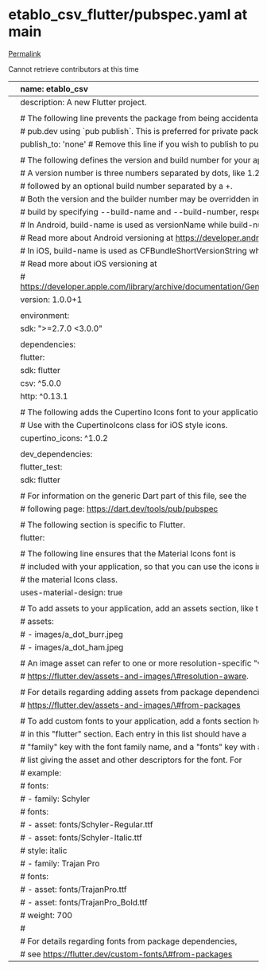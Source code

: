 # etablo\_csv\_flutter/pubspec.yaml at main

[Permalink](https://github.com/necatichdar/etablo_csv_flutter/blob/76a76f17087bd1c7cb9915c0341b9876d3ca216c/pubspec.yaml)

Cannot retrieve contributors at this time

|  | name: etablo\_csv |
| :--- | :--- |
|  | description: A new Flutter project. |
|  |  |
|  | \# The following line prevents the package from being accidentally published to |
|  | \# pub.dev using \`pub publish\`. This is preferred for private packages. |
|  | publish\_to: 'none' \# Remove this line if you wish to publish to pub.dev |
|  |  |
|  | \# The following defines the version and build number for your application. |
|  | \# A version number is three numbers separated by dots, like 1.2.43 |
|  | \# followed by an optional build number separated by a +. |
|  | \# Both the version and the builder number may be overridden in flutter |
|  | \# build by specifying --build-name and --build-number, respectively. |
|  | \# In Android, build-name is used as versionName while build-number used as versionCode. |
|  | \# Read more about Android versioning at https://developer.android.com/studio/publish/versioning |
|  | \# In iOS, build-name is used as CFBundleShortVersionString while build-number used as CFBundleVersion. |
|  | \# Read more about iOS versioning at |
|  | \# https://developer.apple.com/library/archive/documentation/General/Reference/InfoPlistKeyReference/Articles/CoreFoundationKeys.html |
|  | version: 1.0.0+1 |
|  |  |
|  | environment: |
|  |  sdk: "&gt;=2.7.0 &lt;3.0.0" |
|  |  |
|  | dependencies: |
|  |  flutter: |
|  |  sdk: flutter |
|  |  csv: ^5.0.0 |
|  |  http: ^0.13.1 |
|  |  |
|  |  \# The following adds the Cupertino Icons font to your application. |
|  |  \# Use with the CupertinoIcons class for iOS style icons. |
|  |  cupertino\_icons: ^1.0.2 |
|  |  |
|  | dev\_dependencies: |
|  |  flutter\_test: |
|  |  sdk: flutter |
|  |  |
|  | \# For information on the generic Dart part of this file, see the |
|  | \# following page: https://dart.dev/tools/pub/pubspec |
|  |  |
|  | \# The following section is specific to Flutter. |
|  | flutter: |
|  |  |
|  |  \# The following line ensures that the Material Icons font is |
|  |  \# included with your application, so that you can use the icons in |
|  |  \# the material Icons class. |
|  |  uses-material-design: true |
|  |  |
|  |  \# To add assets to your application, add an assets section, like this: |
|  |  \# assets: |
|  |  \# - images/a\_dot\_burr.jpeg |
|  |  \# - images/a\_dot\_ham.jpeg |
|  |  |
|  |  \# An image asset can refer to one or more resolution-specific "variants", see |
|  |  \# https://flutter.dev/assets-and-images/\#resolution-aware. |
|  |  |
|  |  \# For details regarding adding assets from package dependencies, see |
|  |  \# https://flutter.dev/assets-and-images/\#from-packages |
|  |  |
|  |  \# To add custom fonts to your application, add a fonts section here, |
|  |  \# in this "flutter" section. Each entry in this list should have a |
|  |  \# "family" key with the font family name, and a "fonts" key with a |
|  |  \# list giving the asset and other descriptors for the font. For |
|  |  \# example: |
|  |  \# fonts: |
|  |  \# - family: Schyler |
|  |  \# fonts: |
|  |  \# - asset: fonts/Schyler-Regular.ttf |
|  |  \# - asset: fonts/Schyler-Italic.ttf |
|  |  \# style: italic |
|  |  \# - family: Trajan Pro |
|  |  \# fonts: |
|  |  \# - asset: fonts/TrajanPro.ttf |
|  |  \# - asset: fonts/TrajanPro\_Bold.ttf |
|  |  \# weight: 700 |
|  |  \# |
|  |  \# For details regarding fonts from package dependencies, |
|  |  \# see https://flutter.dev/custom-fonts/\#from-packages |

